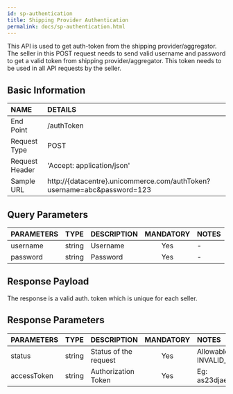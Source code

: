 ```yaml
---
id: sp-authentication
title: Shipping Provider Authentication
permalink: docs/sp-authentication.html
---
```


This API is used to get auth-token from the shipping provider/aggregator. The seller in this POST request needs to send valid username and password to get a valid token from shipping provider/aggregator.
This token needs to be used in all API requests by the seller.


## Basic Information

| NAME             | DETAILS                                                                 | 
| :----------------| :---------------------------------------------------------------------  | 
| End Point        | /authToken                                                              | 
| Request Type     | POST                                                                     | 
| Request Header   | 'Accept: application/json'                                               | 
| Sample URL       | http://{datacentre}.unicommerce.com/authToken?username=abc&password=123 |


## Query Parameters

|PARAMETERS     		|TYPE      	 		|DESCRIPTION	  |MANDATORY  |NOTES    |	
|:----------------------|:-----------------:|:---------------|:---------:|:--------|
| username				|string				| Username  |Yes		  |    -     | 
| password		   		|string     		| Password  |Yes		  |    -     |
   

## Response Payload
The response is a valid auth. token which is unique for each seller.


## Response Parameters

|PARAMETERS     		|TYPE      |DESCRIPTION	                              |MANDATORY    |NOTES                    |
|:----------------------|:--------:|:-----------------------------------------|:-----------:|:------------------------|
|status  				|string	   |Status of the request                     |Yes		    |Allowable: SUCCESS, INVALID_CREDENTIALS | 
|accessToken	   		|string    |Authorization Token                       |Yes		    |Eg: as23djaexnsnJsnJSW34snapl |
